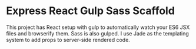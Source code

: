 # Express React Gulp Sass Scaffold
This project has React setup with gulp to automatically watch your ES6 JSX files
and browserify them. Sass is also gulped. I use Jade as the templating system
to add props to server-side rendered code.
